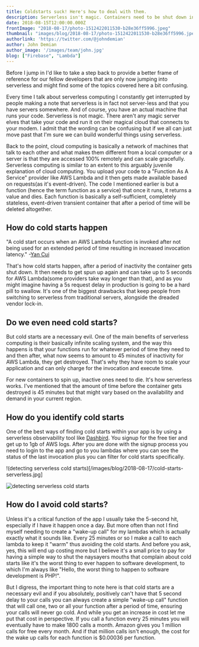```yaml
---
title: Coldstarts suck! Here's how to deal with them.
description: Serverless isn't magic. Containers need to be shut down in order for new ones to spin up.
date: 2018-08-15T12:00:00.000Z
frontImage: "2018-08-17/photo-1512422011530-b28e36ff5996.jpeg"
thumbnail: "images/blog/2018-08-17/photo-1512422011530-b28e36ff5996.jpeg"
authorlink: 'https://twitter.com/@johndemian'
author: John Demian
author_image: '/images/team/john.jpg'
blog: ["Firebase", "Lambda"]
---
```


Before I jump in I'd like to take a step back to provide a better frame of reference for our fellow developers that are only now jumping into serverless and might find some of the topics covered here a bit confusing.

Every time I talk about serverless computing I constantly get interrupted by people making a note that serverless is in fact not server-less and that you have servers somewhere.  And of course, you have an actual machine that runs your code. Serverless is not magic. There aren't any magic server elves that take your code and run it on their magical cloud that connects to your modem. I admit that the wording can be confusing but if we all can just move past that I'm sure we can build wonderful things using serverless.

Back to the point, cloud computing is basically a network of machines that talk to each other and what makes them different from a local computer or a server is that they are accessed 100% remotely and can scale gracefully. 
Serverless computing is similar to an extent to this arguably juvenile explanation of cloud computing. You upload your code to a "Function As A Service" provider like AWS Lambda and it then gets made available based on requests(as it's event-driven). The code I mentioned earlier is but a function (hence the term function as a service) that once it runs, it returns a value and dies. Each function is basically a self-sufficient, completely stateless, event-driven transient container that after a period of time will be deleted altogether. 

<h2>How do cold starts happen</h2>

"A cold start occurs when an AWS Lambda function is invoked after not being used for an extended period of time resulting in increased invocation latency." -<a href="https://medium.com/@theburningmonk">Yan Cui</a>

That's how cold starts happen, after a period of inactivity the container gets shut down. It then needs to get spun up again and can take up to 5 seconds for AWS Lambda(some providers take way longer than that), and as you might imagine having a 5s request delay in production is going to be a hard pill to swallow. It's one of the biggest drawbacks that keep people from switching to serverless from traditional servers, alongside the dreaded vendor lock-in.

<h2>Do we even need cold starts?</h2>

But cold starts are a necessary evil. One of the main benefits of serverless computing is their basically infinite scaling system, and the way this happens is that your functions run for whatever period of time they need to	and then after, what now seems to amount to 45 minutes of inactivity for AWS Lambda, they get destroyed. That's why they have room to scale your application and can only charge for the invocation and execute time. 

For new containers to spin up, inactive ones need to die. It's how serverless works. I've mentioned that the amount of time before the container gets destroyed is 45 minutes but that might vary based on the availability and demand in your current region.

<h2>How do you identify cold starts</h2>

One of the best ways of finding cold starts within your app is by using a serverless observability tool like <a href="http://dashbird.io">Dashbird</a>. You signup for the free tier and get up to 1gb of AWS logs. After you are done with the signup process you need to login to the app and go to you lambdas where you can see the status of the last invocation plus you can filter for cold starts specifically.

!(detecting serverless cold starts)[/images/blog/2018-08-17/cold-starts-serverless.jpg]


![detecting serverless cold starts](/images/blog/2018-08-17/cold-starts-serverless.jpg)


<h2>How do I avoid cold starts?</h2>

Unless it's a critical function of the app I usually take the 5-second hit, especially if I have it happen once a day. But more often than not I find myself needing to create a "wake-up call" for my lambdas which is actually exactly what it sounds like. Every 25 minutes or so I make a call to each lambda to keep it "warm" thus avoiding the cold starts. And before you ask, yes, this will end up costing more but I believe it's a small price to pay for having a simple way to shut the naysayers mouths that complain about cold starts like it's the worst thing to ever happen to software development, to which I'm always like "Hello, the worst thing to happen to software development is PHP!".

But I digress, the important thing to note here is that cold starts are a necessary evil and if you absolutely, positively can't have that 5 second delay to your calls you can always create a simple "wake-up call" function that will call one, two or all your function after a period of time, ensuring your calls will never go cold. And while you get an increase in cost let me put that cost in perspective. If you call a function every 25 minutes you will eventually have to make 1800 calls a month. Amazon gives you 1 million calls for free every month. And if that million calls isn't enough, the cost for the wake up calls for each function is $0.00036 per function.